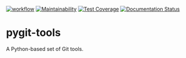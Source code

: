 [![workflow](https://github.com/leftink/pygit-tools/actions/workflows/python-package.yml/badge.svg)](https://github.com/leftink/pygit-tools/actions/workflows/python-package.yml)
[![Maintainability](https://api.codeclimate.com/v1/badges/78c722a7e72d4cbf0fbf/maintainability)](https://codeclimate.com/github/leftink/pygit-tools/maintainability)
[![Test Coverage](https://api.codeclimate.com/v1/badges/78c722a7e72d4cbf0fbf/test_coverage)](https://codeclimate.com/github/leftink/pygit-tools/test_coverage)
[![Documentation Status](https://readthedocs.org/projects/pygit-tools/badge/?version=latest)](https://pygit-tools.readthedocs.io/en/latest/?badge=latest)

# pygit-tools
A Python-based set of Git tools.
